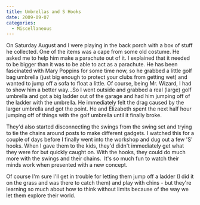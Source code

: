 ```yaml
---
title: Umbrellas and S Hooks
date: 2009-09-07
categories: 
  - Miscellaneous
---
```


On Saturday August and I were playing in the back porch with a box of stuff he collected. One of the items was a cape from some old costume. He asked me to help him make a parachute out of it. I explained that it needed to be bigger than it was to be able to act as a parachute. He has been fascinated with Mary Poppins for some time now, so he grabbed a little golf bag umbrella (just big enough to protect your clubs from getting wet) and wanted to jump off a sofa to float a little. Of course, being Mr. Wizard, I had to show him a better way...So I went outside and grabbed a real (large) golf umbrella and got a big ladder out of the garage and had him jumping off of the ladder with the umbrella. He immediately felt the drag caused by the larger umbrella and got the point. He and Elizabeth spent the next half hour jumping off of things with the golf umbrella until it finally broke.

They'd also started disconnecting the swings from the swing set and trying to tie the chains around posts to make different gadgets. I watched this for a couple of days before I finally went into the workshop and dug out a few 'S' hooks. When I gave them to the kids, they'd didn't immediately get what they were for but quickly caught on. With the hooks, they could do much more with the swings and their chains.  It's so much fun to watch their minds work when presented with a new concept.

Of course I'm sure I'll get in trouble for letting them jump off a ladder (I did it on the grass and was there to catch them) and play with chins - but they're learning so much about how to think without limits because of the way we let them explore their world.
